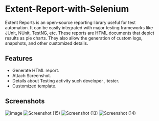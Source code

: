 
# Extent-Report-with-Selenium

Extent Reports is an open-source reporting library useful for test automation. It can be easily integrated with major testing frameworks like JUnit, NUnit, TestNG, etc. These reports are HTML documents that depict results as pie charts. They also allow the generation of custom logs, snapshots, and other customized details.





## Features

- Generate HTML report.
- Attach Screenshot.
- Details about Testing activity such developer , tester.
- Customized template.




## Screenshots

![image](https://user-images.githubusercontent.com/83112646/235236075-38ea592a-416f-4269-ac6f-78604ccba0a9.png)
![Screenshot (15)](https://user-images.githubusercontent.com/83112646/235237376-d988a070-ac66-4301-9464-bf1b0c93cb72.png)
![Screenshot (13)](https://user-images.githubusercontent.com/83112646/235236551-747ce9ff-28a8-41e1-9f35-e9e19c609b03.png)
![Screenshot (14)](https://user-images.githubusercontent.com/83112646/235236614-a6273569-3512-4595-9e73-21fd98c0760d.png)




